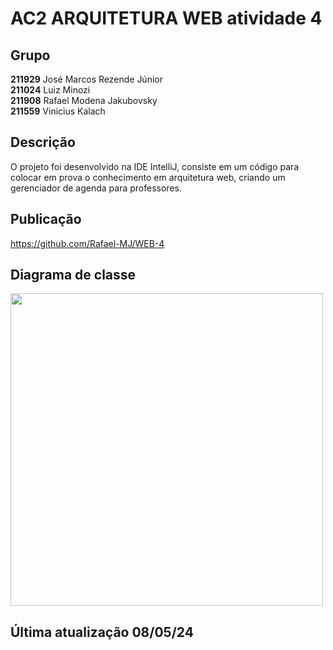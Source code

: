 # AC2 ARQUITETURA WEB atividade 4

## Grupo
**211929** José Marcos Rezende Júnior
<br />
**211024** Luiz Minozi
<br />
**211908** Rafael Modena Jakubovsky
<br />
**211559** Vinicius Kalach

## Descrição
O projeto foi desenvolvido na IDE IntelliJ, consiste em um código para colocar em prova o conhecimento em arquitetura web, criando um gerenciador de agenda para professores.

## Publicação
https://github.com/Rafael-MJ/WEB-4

## Diagrama de classe
<img src="https://github.com/Rafael-MJ/WEB-4/assets/112291145/460aa56d-ec7d-454a-a587-d0ec6bc51e6a" style="width: 500px;">


## Última atualização 08/05/24

